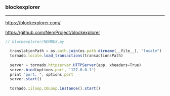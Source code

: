 ### blockexplorer
---
https://blockexplorer.com/

https://github.com/NemProject/blockexplorer

```js
// blockexplorer/NEMBEX.py

  translationPath = os.path.join(os.path.dirname(__file__), "locale")
  tornado.locale.load_transactions(transactionsPath)
  
  server = tornado.httpserver.HTTPServer(app, xheaders=True)
  server.bind(options.port, '127.0.0.1')
  print "port: ", options.port
  server.start()
  
  tornado.iiloop.IOLoop.instance().start()

```

```
```


```
```

